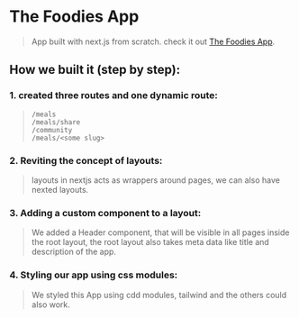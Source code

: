 # The Foodies App
> App built with next.js from scratch. check it out [The Foodies App](https://foodies-app-five-olive.vercel.app/).


## How we built it (step by step):
### 1. created three routes and one dynamic route:
> ```
> /meals
> /meals/share
> /community
> /meals/<some slug>
> ```

### 2. Reviting the concept of layouts:
> layouts in nextjs acts as wrappers around pages, we can also have nexted layouts.

### 3. Adding a custom component to a layout:
> We added a Header component, that will be visible in all pages inside the root layout, the root layout also takes meta data like title and description of the app.

### 4. Styling our app using css modules:
> We styled this App using cdd modules, tailwind and the others could also work.

